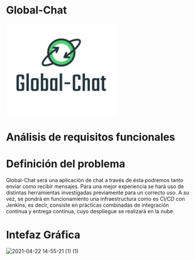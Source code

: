 # Global-Chat

![enter image description here](Im%C3%A1genes/icono.png)

# Análisis de requisitos funcionales

# Definición del problema

Global-Chat será una aplicación de chat a través de ésta podremos tanto enviar como recibir mensajes. Para una mejor experiencia se hará uso de distintas herramientas investigadas previamente para un correcto uso. A su vez, se pondrá en funcionamiento una infraestructura como es CI/CD con Jenkins, es decir, consiste en prácticas combinadas de integración continua y entrega continua, cuyo despliegue se realizará en la nube.

# Intefaz Gráfica

![2021-04-22 14-55-21 (1) (1)](https://user-images.githubusercontent.com/72815060/115720507-6d01b500-a37d-11eb-8c18-bc3775b9c285.gif)
